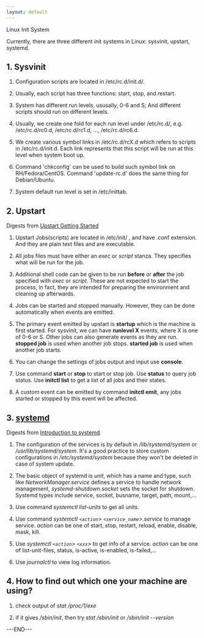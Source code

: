 ```yaml
---
layout: default
---
```


Linux Init System

Currently, there are three different init systems in Linux:
sysvinit, upstart, systemd.

## 1. Sysvinit

1. Configuration scripts are located in /etc/rc.d/init.d/.

2. Usually, each script has three functions: start, stop, and restart.

3. System has different run levels, ususally, 0-6 and S; And different scripts
should run on different levels.

4. Usually, we create one fold for each run level under /etc/rc.d/,
e.g. /etc/rc.d/rc0.d, /etc/rc.d/rc1.d, ..., /etc/rc.d/rc6.d.

5. We create various symbol links in /etc/rc.d/rcX.d which refers to scripts in /etc/rc.d/init.d.
Each link represents that this script will be run at this level when system boot up.

6. Command 'chkconfig' can be used to build such symbol link on RH/Fedora/CentOS.
Command 'update-rc.d' does the same thing for Debian/Ubuntu.

7. System default run level is set in /etc/inittab.


## 2. Upstart

Digests from [Upstart Getting Started](http://upstart.ubuntu.com/getting-started.html)

1. Upstart Jobs(scripts) are located in /etc/init/ , and have .conf extension.
And they are plain text files and are executable.

2. All jobs files must have either an _exec_ or _script_ stanza.
They specifies what will be run for the job.

3. Additional shell code can be given to be run **before** or **after** the job specified
with _exec_ or _script_. These are not expected to start the process, in fact, they are
intended for preparing the environment and cleaning up afterwards.

4. Jobs can be started and stopped manually. However, they can be done automatically when events
are emitted.

5. The primary event emitted by upstart is **startup** which is the machine is first started.
For sysvinit, we can have **runlevel X** events, where X is one of 0-6 or S.
Other jobs can also generate events as they are run. **stopped job** is used when another job stops.
**started job** is used when another job starts.

6. You can change the settings of jobs output and input use **console**.

7. Use command **start** or **stop** to start or stop job. Use **status** to query job status.
Use **initctl list** to get a list of all jobs and their states.

8. A custom event can be emitted by command **initctl emit**, any jobs started  or stopped by this
event will be affected.


## 3. [systemd](https://www.freedesktop.org/wiki/Software/systemd)

Digests from [Introduction to systemd](http://lea-linux.org/documentations/Systemd).

1. The configuration of the services is by default in _/lib/systemd/system_ or
_/usr/lib/systemd/system_. It's a good practice to store custom configurations in
_/etc/systemd/system_ because they won't be deleted in case of system update.

2. The basic object of systemd is _unit_, which has a name and type, such like
_NetworkManager.service_ defines a service to handle network management,
_systemd-shutdown.socket_ sets the socket for shutdown. Systemd types include service,
socket, busname, target, path, mount,...

3. Use command _systemctl list-units_ to get all units.

4. Use command _systemctl `<action`> `<service_name`>.service_ to manage service.
_action_ can be one of start, stop, restart, reload, enable, disable, mask, kill.

5. Use _systemctl `<action`> `<xxx`>_ to get info of a service.
_action_ can be one of list-unit-files, status, is-active, is-enabled, is-failed,...

6. Use _journalctl_ to view log information.


## 4. How to find out which one your machine are using?

1. check output of _stat /proc/1/exe_

2. if it gives _/sbin/init_, then try _stat /sbin/init_ or
_/sbin/init --version_

---END---
